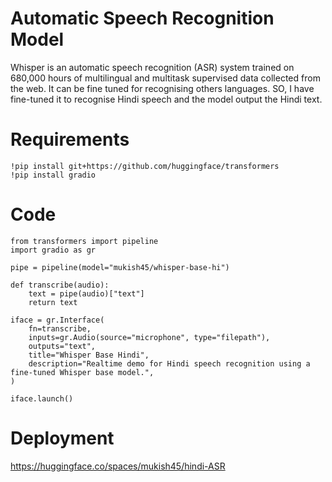 # Automatic Speech Recognition Model
  Whisper is an automatic speech recognition (ASR) system trained on 680,000 hours of multilingual and multitask supervised data collected from the web. It can be fine tuned for recognising others languages. SO, I have fine-tuned it to recognise Hindi speech and the model output the Hindi text. 

# Requirements
    !pip install git+https://github.com/huggingface/transformers
    !pip install gradio
    
# Code
    from transformers import pipeline
    import gradio as gr

    pipe = pipeline(model="mukish45/whisper-base-hi") 

    def transcribe(audio):
        text = pipe(audio)["text"]
        return text

    iface = gr.Interface(
        fn=transcribe, 
        inputs=gr.Audio(source="microphone", type="filepath"), 
        outputs="text",
        title="Whisper Base Hindi",
        description="Realtime demo for Hindi speech recognition using a fine-tuned Whisper base model.",
    )

    iface.launch()
    
# Deployment
https://huggingface.co/spaces/mukish45/hindi-ASR
